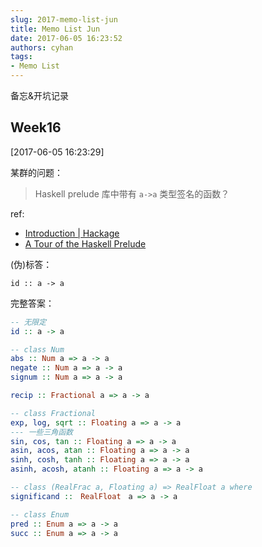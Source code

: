 ```yaml
---
slug: 2017-memo-list-jun
title: Memo List Jun
date: 2017-06-05 16:23:52
authors: cyhan
tags:
- Memo List
---
```

备忘&开坑记录

<!-- truncate -->

## Week16
[2017-06-05 16:23:29]

某群的问题：

>Haskell prelude 库中带有 `a->a` 类型签名的函数？

ref:
- [Introduction | Hackage](http://hackage.haskell.org/)
- [A Tour of the Haskell Prelude](http://teaching.csse.uwa.edu.au/units/CITS3211/lectureNotes/tourofprelude.html)

(伪)标答：

`id :: a -> a`

完整答案：
``` haskell
-- 无限定
id :: a -> a

-- class Num
abs :: Num a => a -> a
negate :: Num a => a -> a
signum :: Num a => a -> a

recip :: Fractional a => a -> a

-- class Fractional
exp, log, sqrt :: Floating a => a -> a
--- 一些三角函数
sin, cos, tan :: Floating a => a -> a
asin, acos, atan :: Floating a => a -> a
sinh, cosh, tanh :: Floating a => a -> a
asinh, acosh, atanh :: Floating a => a -> a

-- class (RealFrac a, Floating a) => RealFloat a where
significand ::　RealFloat　a => a -> a

-- class Enum
pred :: Enum a => a -> a
succ :: Enum a => a -> a

```
